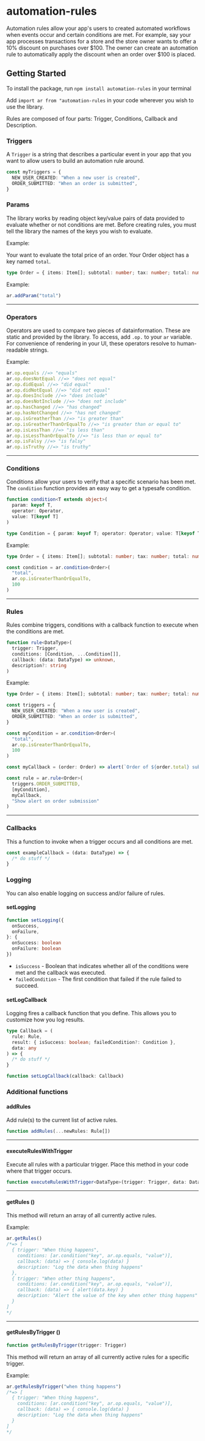 # automation-rules

Automation rules allow your app's users to created automated workflows when events occur and certain conditions are met. For example, say your app processes transactions for a store and the store owner wants to offer a 10% discount on purchases over $100. The owner can create an automation rule to automatically apply the discount when an order over $100 is placed.

## Getting Started

To install the package, run `npm install automation-rules` in your terminal

Add `import ar from "automation-rules` in your code wherever you wish to use the library.

Rules are composed of four parts: Trigger, Conditions, Callback and Description.

### Triggers

A `Trigger` is a string that describes a particular event in your app that you want to allow users to build an automation rule around.

```typescript
const myTriggers = {
  NEW_USER_CREATED: "When a new user is created",
  ORDER_SUBMITTED: "When an order is submitted",
}
```

### Params

The library works by reading object key/value pairs of data provided to evaluate whether or not conditions are met. Before creating rules, you must tell the library the names of the keys you wish to evaluate.

Example:

Your want to evaluate the total price of an order. Your Order object has a key named `total`.

```typescript
type Order = { items: Item[]; subtotal: number; tax: number; total: number }
```

Example:

```typescript
ar.addParam("total")
```

<hr>

### Operators

Operators are used to compare two pieces of datainformation. These are static and provided by the library. To access, add `.op.` to your `ar` variable. For convenience of rendering in your UI, these operators resolve to human-readable strings.

Example:

```typescript
ar.op.equals //=> "equals"
ar.op.doesNotEqual //=> "does not equal"
ar.op.didEqual //=> "did equal"
ar.op.didNotEqual //=> "did not equal"
ar.op.doesInclude //=> "does include"
ar.op.doesNotInclude //=> "does not include"
ar.op.hasChanged //=> "has changed"
ar.op.hasNotChanged //=> "has not changed"
ar.op.isGreatherThan //=> "is greater than"
ar.op.isGreatherThanOrEqualTo //=> "is greater than or equal to"
ar.op.isLessThan //=> "is less than"
ar.op.isLessThanOrEqualTo //=> "is less than or equal to"
ar.op.isFalsy //=> "is falsy"
ar.op.isTruthy //=> "is truthy"
```

<hr>

### Conditions

Conditions allow your users to verify that a specific scenario has been met. The `condition` function provides an easy way to get a typesafe condition.

```typescript
function condition<T extends object>(
  param: keyof T,
  operator: Operator,
  value: T[keyof T]
)

type Condition = { param: keyof T; operator: Operator; value: T[keyof T] }
```

Example:

```typescript
type Order = { items: Item[]; subtotal: number; tax: number; total: number }

const condition = ar.condition<Order>(
  "total",
  ar.op.isGreaterThanOrEqualTo,
  100
)
```

<hr>

### Rules

Rules combine triggers, conditions with a callback function to execute when the conditions are met.

```typescript
function rule<DataType>(
  trigger: Trigger,
  conditions: [Condition, ...Condition[]],
  callback: (data: DataType) => unknown,
  description?: string
)
```

Example:

```typescript
type Order = { items: Item[]; subtotal: number; tax: number; total: number }

const triggers = {
  NEW_USER_CREATED: "When a new user is created",
  ORDER_SUBMITTED: "When an order is submitted",
}

const myCondition = ar.condition<Order>(
  "total",
  ar.op.isGreaterThanOrEqualTo,
  100
)

const myCallback = (order: Order) => alert(`Order of ${order.total} submitted!`)

const rule = ar.rule<Order>(
  triggers.ORDER_SUBMITTED,
  [myCondition],
  myCallback,
  "Show alert on order submission"
)
```

<hr>

### Callbacks

This a function to invoke when a trigger occurs and all conditions are met.

```typescript
const exampleCallback = (data: DataType) => {
  /* do stuff */
}
```

### Logging

You can also enable logging on success and/or failure of rules.

#### setLogging

```typescript
function setLogging({
  onSuccess,
  onFailure,
}: {
  onSuccess: boolean
  onFailure: boolean
})
```

- `isSuccess` - Boolean that indicates whether all of the conditions were met and the callback was executed.
- `failedCondition` - The first condition that failed if the rule failed to succeed.

#### setLogCallback

Logging fires a callback function that you define. This allows you to customize how you log results.

```typescript
type Callback = (
  rule: Rule,
  result: { isSuccess: boolean; failedCondition?: Condition },
  data: any
) => {
  /* do stuff */
}

function setLogCallback(callback: Callback)
```

### Additional functions

#### addRules

Add rule(s) to the current list of active rules.

```typescript
function addRules(...newRules: Rule[])
```

<hr>

#### executeRulesWithTrigger

Execute all rules with a particular trigger. Place this method in your code where that trigger occurs.

```typescript
function executeRulesWithTrigger<DataType>(trigger: Trigger, data: DataType)
```

<hr>

#### getRules ()

This method will return an array of all currently active rules.

Example:

```typescript
ar.getRules()
/*=> [
  { trigger: "When thing happens", 
    conditions: [ar.condition("key", ar.op.equals, "value")],
    callback: (data) => { console.log(data) }
    description: "Log the data when thing happens"
  },
  { trigger: "When other thing happens", 
    conditions: [ar.condition("key", ar.op.equals, "value")],
    callback: (data) => { alert(data.key) }
    description: "Alert the value of the key when other thing happens"
  }
]
*/
```

<hr>

#### getRulesByTrigger ()

```typescript
function getRulesByTrigger(trigger: Trigger)
```

This method will return an array of all currently active rules for a specific trigger.

Example:

```typescript
ar.getRulesByTrigger("when thing happens")
/*=> [
  { trigger: "When thing happens", 
    conditions: [ar.condition("key", ar.op.equals, "value")],
    callback: (data) => { console.log(data) }
    description: "Log the data when thing happens"
  }
]
*/
```

